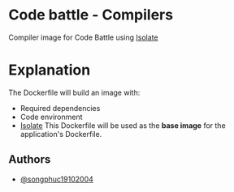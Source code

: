 # Code battle - Compilers

Compiler image for Code Battle using [Isolate](https://github.com/ioi/isolate/tree/master)

# Explanation

The Dockerfile will build an image with:
- Required dependencies
- Code environment
- [Isolate](https://github.com/ioi/isolate/tree/master)
This Dockerfile will be used as the **base image** for the application's Dockerfile.

## Authors

- [@songphuc19102004](https://github.com/songphuc19102004)
